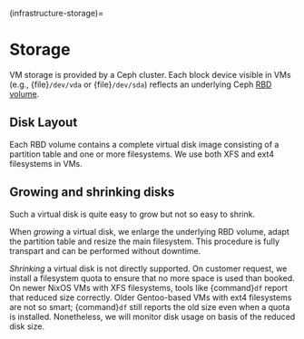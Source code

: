 (infrastructure-storage)=

# Storage

VM storage is provided by a Ceph cluster. Each block device visible in VMs
(e.g., {file}`/dev/vda` or {file}`/dev/sda`) reflects an underlying Ceph [RBD
volume][rbd volume].

## Disk Layout

Each RBD volume contains a complete virtual disk image consisting of a partition
table and one or more filesystems. We use both XFS and ext4 filesystems in VMs.

## Growing and shrinking disks

Such a virtual disk is quite easy to grow but not so easy to shrink.

When *growing* a virtual disk, we enlarge the underlying RBD volume, adapt the
partition table and resize the main filesystem. This procedure is fully
transpart and can be performed without downtime.

*Shrinking* a virtual disk is not directly supported. On customer request, we
install a filesystem quota to ensure that no more space is used than booked. On
newer NixOS VMs with XFS filesystems, tools like
{command}`df` report that reduced size correctly. Older Gentoo-based VMs
with ext4 filesystems are not so smart; {command}`df` still
reports the old size even when a quota is installed.  Nonetheless, we will
monitor disk usage on basis of the reduced disk size.

[rbd volume]: http://docs.ceph.com/docs/master/architecture/
